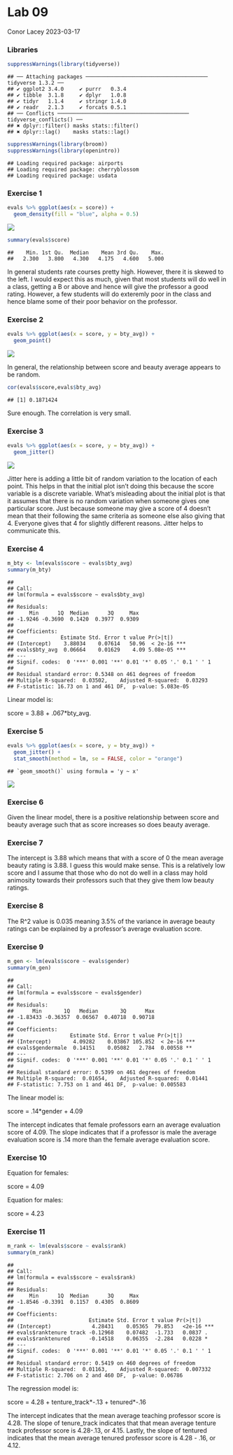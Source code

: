 Lab 09
================
Conor Lacey
2023-03-17

### Libraries

``` r
suppressWarnings(library(tidyverse))
```

    ## ── Attaching packages ─────────────────────────────────────── tidyverse 1.3.2 ──
    ## ✔ ggplot2 3.4.0     ✔ purrr   0.3.4
    ## ✔ tibble  3.1.8     ✔ dplyr   1.0.8
    ## ✔ tidyr   1.1.4     ✔ stringr 1.4.0
    ## ✔ readr   2.1.3     ✔ forcats 0.5.1
    ## ── Conflicts ────────────────────────────────────────── tidyverse_conflicts() ──
    ## ✖ dplyr::filter() masks stats::filter()
    ## ✖ dplyr::lag()    masks stats::lag()

``` r
suppressWarnings(library(broom))
suppressWarnings(library(openintro))
```

    ## Loading required package: airports
    ## Loading required package: cherryblossom
    ## Loading required package: usdata

### Exercise 1

``` r
evals %>% ggplot(aes(x = score)) +
  geom_density(fill = "blue", alpha = 0.5)
```

![](Lab-09_files/figure-gfm/Score-1.png)<!-- -->

``` r
summary(evals$score)
```

    ##    Min. 1st Qu.  Median    Mean 3rd Qu.    Max. 
    ##   2.300   3.800   4.300   4.175   4.600   5.000

In general students rate courses pretty high. However, there it is
skewed to the left. I would expect this as much, given that most
students will do well in a class, getting a B or above and hence will
give the professor a good rating. However, a few students will do
exteremly poor in the class and hence blame some of their poor behavior
on the professor.

### Exercise 2

``` r
evals %>% ggplot(aes(x = score, y = bty_avg)) + 
  geom_point() 
```

![](Lab-09_files/figure-gfm/score%20&%20bty_avg-1.png)<!-- -->

In general, the relationship between score and beauty average appears to
be random.

``` r
cor(evals$score,evals$bty_avg)
```

    ## [1] 0.1871424

Sure enough. The correlation is very small.

### Exercise 3

``` r
evals %>% ggplot(aes(x = score, y = bty_avg)) + 
  geom_jitter() 
```

![](Lab-09_files/figure-gfm/geom_jitter-1.png)<!-- -->

Jitter here is adding a little bit of random variation to the location
of each point. This helps in that the initial plot isn’t doing this
because the score variable is a discrete variable. What’s misleading
about the initial plot is that it assumes that there is no random
variation when someone gives one particular score. Just because someone
may give a score of 4 doesn’t mean that their following the same
criteria as someone else also giving that 4. Everyone gives that 4 for
slightly different reasons. Jitter helps to communicate this.

### Exercise 4

``` r
m_bty <- lm(evals$score ~ evals$bty_avg)
summary(m_bty)
```

    ## 
    ## Call:
    ## lm(formula = evals$score ~ evals$bty_avg)
    ## 
    ## Residuals:
    ##     Min      1Q  Median      3Q     Max 
    ## -1.9246 -0.3690  0.1420  0.3977  0.9309 
    ## 
    ## Coefficients:
    ##               Estimate Std. Error t value Pr(>|t|)    
    ## (Intercept)    3.88034    0.07614   50.96  < 2e-16 ***
    ## evals$bty_avg  0.06664    0.01629    4.09 5.08e-05 ***
    ## ---
    ## Signif. codes:  0 '***' 0.001 '**' 0.01 '*' 0.05 '.' 0.1 ' ' 1
    ## 
    ## Residual standard error: 0.5348 on 461 degrees of freedom
    ## Multiple R-squared:  0.03502,    Adjusted R-squared:  0.03293 
    ## F-statistic: 16.73 on 1 and 461 DF,  p-value: 5.083e-05

Linear model is:

score = 3.88 + .067\*bty_avg.

### Exercise 5

``` r
evals %>% ggplot(aes(x = score, y = bty_avg)) + 
  geom_jitter() + 
  stat_smooth(method = lm, se = FALSE, color = "orange")
```

    ## `geom_smooth()` using formula = 'y ~ x'

![](Lab-09_files/figure-gfm/evals%20plot%20with%20lm-1.png)<!-- -->

### Exercise 6

Given the linear model, there is a positive relationship between score
and beauty average such that as score increases so does beauty average.

### Exercise 7

The intercept is 3.88 which means that with a score of 0 the mean
average beauty rating is 3.88. I guess this would make sense. This is a
relatively low score and I assume that those who do not do well in a
class may hold animosity towards their professors such that they give
them low beauty ratings.

### Exercise 8

The R^2 value is 0.035 meaning 3.5% of the variance in average beauty
ratings can be explained by a professor’s average evaluation score.

### Exercise 9

``` r
m_gen <- lm(evals$score ~ evals$gender)
summary(m_gen)
```

    ## 
    ## Call:
    ## lm(formula = evals$score ~ evals$gender)
    ## 
    ## Residuals:
    ##      Min       1Q   Median       3Q      Max 
    ## -1.83433 -0.36357  0.06567  0.40718  0.90718 
    ## 
    ## Coefficients:
    ##                  Estimate Std. Error t value Pr(>|t|)    
    ## (Intercept)       4.09282    0.03867 105.852  < 2e-16 ***
    ## evals$gendermale  0.14151    0.05082   2.784  0.00558 ** 
    ## ---
    ## Signif. codes:  0 '***' 0.001 '**' 0.01 '*' 0.05 '.' 0.1 ' ' 1
    ## 
    ## Residual standard error: 0.5399 on 461 degrees of freedom
    ## Multiple R-squared:  0.01654,    Adjusted R-squared:  0.01441 
    ## F-statistic: 7.753 on 1 and 461 DF,  p-value: 0.005583

The linear model is:

score = .14\*gender + 4.09

The intercept indicates that female professors earn an average
evaluation score of 4.09. The slope indicates that if a professor is
male the average evaluation score is .14 more than the female average
evaluation score.

### Exercise 10

Equation for females:

score = 4.09

Equation for males:

score = 4.23

### Exercise 11

``` r
m_rank <- lm(evals$score ~ evals$rank)
summary(m_rank)
```

    ## 
    ## Call:
    ## lm(formula = evals$score ~ evals$rank)
    ## 
    ## Residuals:
    ##     Min      1Q  Median      3Q     Max 
    ## -1.8546 -0.3391  0.1157  0.4305  0.8609 
    ## 
    ## Coefficients:
    ##                        Estimate Std. Error t value Pr(>|t|)    
    ## (Intercept)             4.28431    0.05365  79.853   <2e-16 ***
    ## evals$ranktenure track -0.12968    0.07482  -1.733   0.0837 .  
    ## evals$ranktenured      -0.14518    0.06355  -2.284   0.0228 *  
    ## ---
    ## Signif. codes:  0 '***' 0.001 '**' 0.01 '*' 0.05 '.' 0.1 ' ' 1
    ## 
    ## Residual standard error: 0.5419 on 460 degrees of freedom
    ## Multiple R-squared:  0.01163,    Adjusted R-squared:  0.007332 
    ## F-statistic: 2.706 on 2 and 460 DF,  p-value: 0.06786

The regression model is:

score = 4.28 + tenture_track*-.13 + tenured*-.16

The intercept indicates that the mean average teaching professor score
is 4.28. The slope of tenure_track indicates that that mean average
tenture track professor score is 4.28-.13, or 4.15. Lastly, the slope of
tentured indicates that the mean average tenured professor score is
4.28 - .16, or 4.12.

